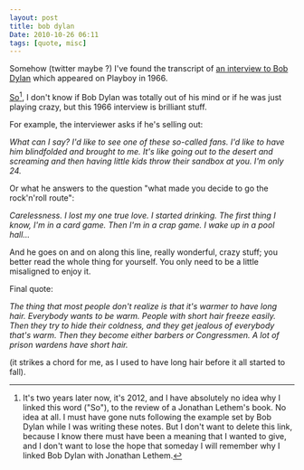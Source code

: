 ```yaml
---
layout: post
title: bob dylan
Date: 2010-10-26 06:11
tags: [quote, misc]
---
```

 

Somehow (twitter maybe ?) I've found the transcript of [an interview to Bob Dylan](http://www.interferenza.com/bcs/interw/66-jan.htm) which appeared on Playboy in 1966.

[So](http://www.nytimes.com/2009/10/25/books/review/Cowles-t.html)[^nota], I don't
know if Bob Dylan was totally out of his mind or if he was just playing crazy,
but this 1966 interview is brilliant stuff.

For example, the interviewer asks if he's selling out:

_What can I say? I'd like to see one of these so-called fans. I'd like to have him blindfolded and brought to me. It's like going out to the desert and screaming and then having little kids throw their sandbox at you. I'm only 24._

Or what he answers to the question "what made you decide to go the rock'n'roll
route":

_Carelessness. I lost my one true love. I started drinking. The first thing I know, I'm in a card game. Then I'm in a crap game. I wake up in a pool hall..._

And he goes on and on along this line, really wonderful, crazy stuff; you better read the whole thing for yourself. You only need to be a little misaligned to enjoy it.

Final quote:

_The thing that most people don't realize is that it's warmer to have long hair. Everybody wants to be warm. People with short hair freeze easily. Then they try to hide their coldness, and they get jealous of everybody that's warm. Then they become either barbers or Congressmen. A lot of prison wardens have short hair._

(it strikes a chord for me, as I used to have long hair before it all started
to fall).

[^nota]: It's two years later now, it's 2012, and I have absolutely no idea why I linked this word ("So"), to the review of a Jonathan Lethem's book. No idea at all. I must have gone nuts following the example set by Bob Dylan while I was writing these notes. But I don't want to delete this link, because I know there must have been a meaning that I wanted to give, and I don't want to lose the hope that someday I will remember why I linked Bob Dylan with Jonathan Lethem.
